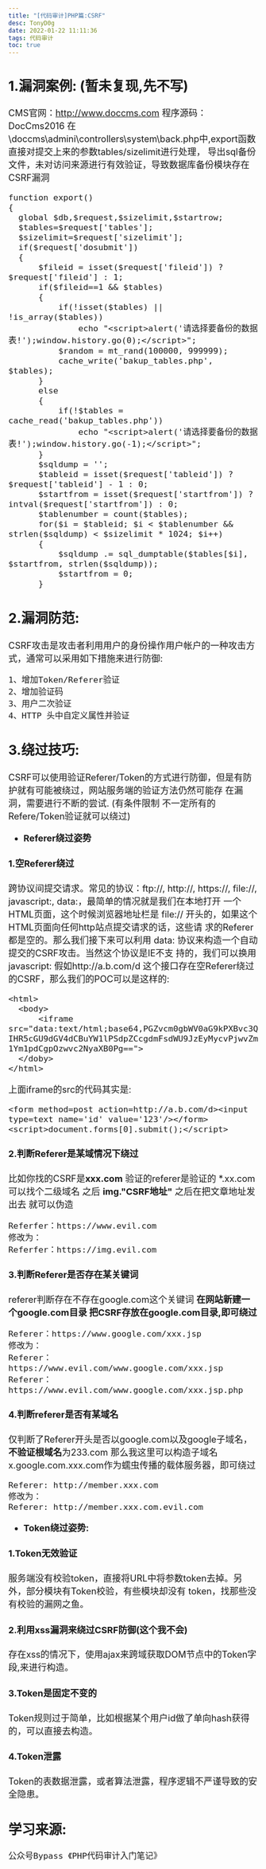 ```yaml
---
title: "[代码审计]PHP篇:CSRF"
desc: TonyD0g
date: 2022-01-22 11:11:36
tags: 代码审计
toc: true
---
```

<font size=4 >

<!-- more -->

## 1.漏洞案例: (暂未复现,先不写)
CMS官网：http://www.doccms.com
程序源码：DocCms2016
在\doccms\admini\controllers\system\back.php中,export函数直接对提交上来的参数tables/sizelimit进行处理，
导出sql备份文件，未对访问来源进行有效验证，导致数据库备份模块存在CSRF漏洞
```
function export()
{
  global $db,$request,$sizelimit,$startrow;
  $tables=$request['tables'];
  $sizelimit=$request['sizelimit'];
  if($request['dosubmit'])
  {
      $fileid = isset($request['fileid']) ? $request['fileid'] : 1;
      if($fileid==1 && $tables)
      {
          if(!isset($tables) || !is_array($tables))
              echo "<script>alert('请选择要备份的数据表!');window.history.go(0);</script>";
          $random = mt_rand(100000, 999999);
          cache_write('bakup_tables.php', $tables);
      }
      else
      {
          if(!$tables = cache_read('bakup_tables.php'))
              echo "<script>alert('请选择要备份的数据表!');window.history.go(-1);</script>";
      }
      $sqldump = '';
      $tableid = isset($request['tableid']) ? $request['tableid'] - 1 : 0;
      $startfrom = isset($request['startfrom']) ? intval($request['startfrom']) : 0;
      $tablenumber = count($tables);
      for($i = $tableid; $i < $tablenumber && strlen($sqldump) < $sizelimit * 1024; $i++)
      {
          $sqldump .= sql_dumptable($tables[$i], $startfrom, strlen($sqldump));
          $startfrom = 0;
      }
```


## 2.漏洞防范:
CSRF攻击是攻击者利用用户的身份操作用户帐户的一种攻击方式，通常可以采用如下措施来进行防御:
```
1、增加Token/Referer验证
2、增加验证码
3、用户二次验证
4、HTTP 头中自定义属性并验证
```

## 3.绕过技巧:
CSRF可以使用验证Referer/Token的方式进行防御，但是有防护就有可能被绕过，网站服务端的验证方法仍然可能存
在漏洞，需要进行不断的尝试.
(有条件限制 不一定所有的Refere/Token验证就可以绕过)

- **Referer绕过姿势**
#### 1.空Referer绕过
跨协议间提交请求。常见的协议：ftp://,   http://,    https://,   file://,    javascript:,    data:，最简单的情况就是我们在本地打开
一个HTML页面，这个时候浏览器地址栏是    file:// 开头的，如果这个HTML页面向任何http站点提交请求的话，这些请
求的Referer都是空的。那么我们接下来可以利用 data:   协议来构造一个自动提交的CSRF攻击。当然这个协议是IE不支
持的，我们可以换用javascript:
假如http://a.b.com/d 这个接口存在空Referer绕过的CSRF，那么我们的POC可以是这样的:

```
<html>
  <body>
      <iframe
src="data:text/html;base64,PGZvcm0gbWV0aG9kPXBvc3QgYWN0aW9uPWh0dHA6Ly9hLmIuY29tL2Q+PGlucHV0
IHR5cGU9dGV4dCBuYW1lPSdpZCcgdmFsdWU9JzEyMycvPjwvZm9ybT48c2NyaXB0PmRvY3VtZW50LmZvcm1zWzBdLnN
1Ym1pdCgpOzwvc2NyaXB0Pg==">
  </doby>
</html>
```

上面iframe的src的代码其实是:
```
<form method=post action=http://a.b.com/d><input type=text name='id' value='123'/></form>
<script>document.forms[0].submit();</script>
```

#### 2.判断Referer是某域情况下绕过
比如你找的CSRF是**xxx.com** 验证的referer是验证的   *.xx.com 可以找个二级域名 之后  **img."CSRF地址"** 之后在把文章地址发出去 就可以伪造
```
Referfer：https://www.evil.com
修改为：
Referfer：https://img.evil.com
```

#### 3.判断Referer是否存在某关键词
referer判断存在不存在google.com这个关键词
**在网站新建一个google.com目录 把CSRF存放在google.com目录,即可绕过**
```
Referer：https://www.google.com/xxx.jsp
修改为：
Referer：https://www.evil.com/www.google.com/xxx.jsp
Referer：https://www.evil.com/www.google.com/xxx.jsp.php
```

#### 4.判断referer是否有某域名
仅判断了Referer开头是否以google.com以及google子域名，**不验证根域名**为233.com 那么我这里可以构造子域名
x.google.com.xxx.com作为蠕虫传播的载体服务器，即可绕过

```
Referer: http://member.xxx.com
修改为：
Referer: http://member.xxx.com.evil.com
```

- **Token绕过姿势:**

#### 1.Token无效验证
服务端没有校验token，直接将URL中将参数token去掉。另外，部分模块有Token校验，有些模块却没有
token，找那些没有校验的漏网之鱼。

#### 2.利用xss漏洞来绕过CSRF防御(这个我不会)
存在xss的情况下，使用ajax来跨域获取DOM节点中的Token字段,来进行构造。

#### 3.Token是固定不变的
Token规则过于简单，比如根据某个用户id做了单向hash获得的，可以直接去构造。

#### 4.Token泄露
Token的表数据泄露，或者算法泄露，程序逻辑不严谨导致的安全隐患。

## 学习来源:
```
公众号Bypass 《PHP代码审计入门笔记》
```
</font>